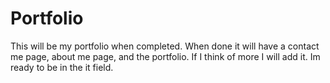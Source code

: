 # Portfolio
This will be my portfolio when completed.
When done it will have a contact me page, about me page, and the portfolio. If I think of more I will add it.
Im ready to be in the it field.

